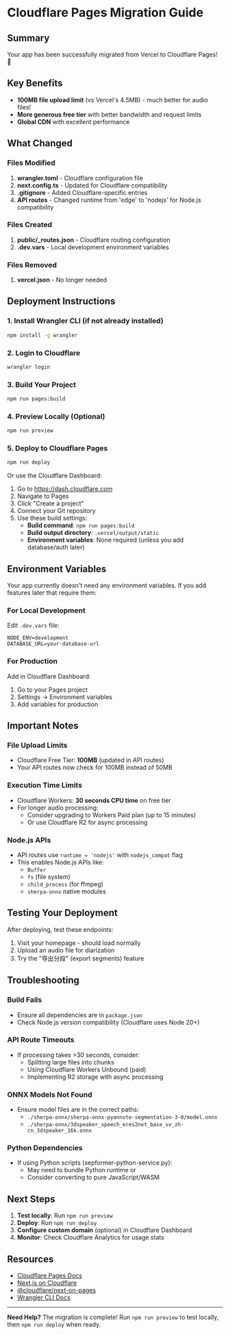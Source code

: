 # Cloudflare Pages Migration Guide

## Summary
Your app has been successfully migrated from Vercel to Cloudflare Pages! 🎉

## Key Benefits
- **100MB file upload limit** (vs Vercel's 4.5MB) - much better for audio files!
- **More generous free tier** with better bandwidth and request limits
- **Global CDN** with excellent performance

## What Changed

### Files Modified
1. **wrangler.toml** - Cloudflare configuration file
2. **next.config.ts** - Updated for Cloudflare compatibility
3. **.gitignore** - Added Cloudflare-specific entries
4. **API routes** - Changed runtime from 'edge' to 'nodejs' for Node.js compatibility

### Files Created
1. **public/_routes.json** - Cloudflare routing configuration
2. **.dev.vars** - Local development environment variables

### Files Removed
1. **vercel.json** - No longer needed

## Deployment Instructions

### 1. Install Wrangler CLI (if not already installed)
```bash
npm install -g wrangler
```

### 2. Login to Cloudflare
```bash
wrangler login
```

### 3. Build Your Project
```bash
npm run pages:build
```

### 4. Preview Locally (Optional)
```bash
npm run preview
```

### 5. Deploy to Cloudflare Pages
```bash
npm run deploy
```

Or use the Cloudflare Dashboard:
1. Go to https://dash.cloudflare.com
2. Navigate to Pages
3. Click "Create a project"
4. Connect your Git repository
5. Use these build settings:
   - **Build command**: `npm run pages:build`
   - **Build output directory**: `.vercel/output/static`
   - **Environment variables**: None required (unless you add database/auth later)

## Environment Variables

Your app currently doesn't need any environment variables. If you add features later that require them:

### For Local Development
Edit `.dev.vars` file:
```
NODE_ENV=development
DATABASE_URL=your-database-url
```

### For Production
Add in Cloudflare Dashboard:
1. Go to your Pages project
2. Settings → Environment variables
3. Add variables for production

## Important Notes

### File Upload Limits
- Cloudflare Free Tier: **100MB** (updated in API routes)
- Your API routes now check for 100MB instead of 50MB

### Execution Time Limits
- Cloudflare Workers: **30 seconds CPU time** on free tier
- For longer audio processing:
  - Consider upgrading to Workers Paid plan (up to 15 minutes)
  - Or use Cloudflare R2 for async processing

### Node.js APIs
- API routes use `runtime = 'nodejs'` with `nodejs_compat` flag
- This enables Node.js APIs like:
  - `Buffer`
  - `fs` (file system)
  - `child_process` (for ffmpeg)
  - `sherpa-onnx` native modules

## Testing Your Deployment

After deploying, test these endpoints:
1. Visit your homepage - should load normally
2. Upload an audio file for diarization
3. Try the "导出分段" (export segments) feature

## Troubleshooting

### Build Fails
- Ensure all dependencies are in `package.json`
- Check Node.js version compatibility (Cloudflare uses Node 20+)

### API Route Timeouts
- If processing takes >30 seconds, consider:
  - Splitting large files into chunks
  - Using Cloudflare Workers Unbound (paid)
  - Implementing R2 storage with async processing

### ONNX Models Not Found
- Ensure model files are in the correct paths:
  - `./sherpa-onnx/sherpa-onnx-pyannote-segmentation-3-0/model.onnx`
  - `./sherpa-onnx/3dspeaker_speech_eres2net_base_sv_zh-cn_3dspeaker_16k.onnx`

### Python Dependencies
- If using Python scripts (sepformer-python-service.py):
  - May need to bundle Python runtime or
  - Consider converting to pure JavaScript/WASM

## Next Steps

1. **Test locally**: Run `npm run preview`
2. **Deploy**: Run `npm run deploy`
3. **Configure custom domain** (optional) in Cloudflare Dashboard
4. **Monitor**: Check Cloudflare Analytics for usage stats

## Resources

- [Cloudflare Pages Docs](https://developers.cloudflare.com/pages/)
- [Next.js on Cloudflare](https://developers.cloudflare.com/pages/framework-guides/nextjs/)
- [@cloudflare/next-on-pages](https://github.com/cloudflare/next-on-pages)
- [Wrangler CLI Docs](https://developers.cloudflare.com/workers/wrangler/)

---

**Need Help?** The migration is complete! Run `npm run preview` to test locally, then `npm run deploy` when ready.
